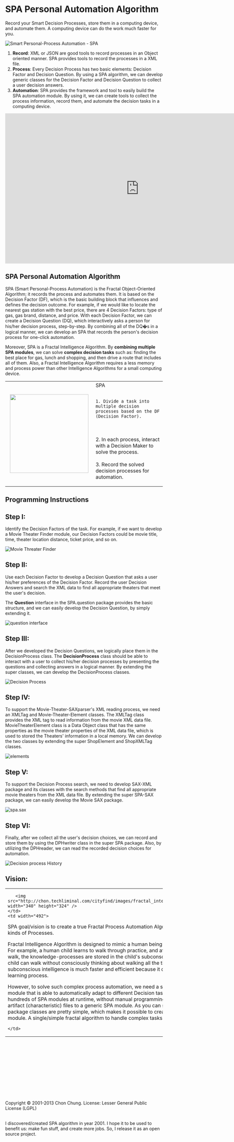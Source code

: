 SPA Personal Automation Algorithm 
==============================
Record your Smart Decision Processes, store them in a computing device, and automate them.  A computing device can do the work much faster for you.  

![Smart Personal-Process Automation - SPA](http://chon.techliminal.com/cityfind/images/3icons.png)

1. <strong>Record</strong>: XML or JSON are good tools to record processes in an Object oriented manner.  SPA provides tools to record the processes in a XML file. 
2. <strong>Process</strong>: Every Decision Process has two basic elements: Decision Factor and Decision Question.  By using a SPA algorithm, we can develop generic classes for the Decision Factor and Decision Question to collect a user decision answers. 
3. <strong>Automation</strong>:  SPA provides the framework and tool to easily build the SPA automation module.  By using it, we can create tools to collect the process information, record them, and automate the decision tasks in a computing device. 

<iframe width="853" height="480" src="http://www.youtube.com/embed/rzE1LVDXpsQ" frameborder="0" allowfullscreen></iframe>

SPA Personal Automation Algorithm
------------------------
SPA (Smart Personal-Process Automation) is the Fractal Object-Oriented Algorithm; it records the process and automates them.  It is based on the Decision Factor (DF), which is the basic building block that influences and defines the decision outcome.  For example, if we would like to locate the nearest gas station with the best price, there are 4 Decision Factors: type of gas, gas brand, distance, and price.
With each Decision Factor, we can create a Decision Question (DQ), which interactively asks a person for his/her decision process, step-by-step. By combining all of the DQ�s in a logical manner, we can develop an SPA that records the person's decision process for one-click automation.

Moreover, SPA is a Fractal Intelligence Algorithm. By <strong>combining multiple SPA modules</strong>, we can solve <strong>complex decision tasks</strong> such as: finding the best place for gas, lunch and shopping, and then drive a route that includes all of them.  Also, a Fractal Intelligence Algorithm requires a less memory and process power than other Intelligence Algorithms for a small computing device.    



<table width="780" border="0">
  <tr>
    <td width="297" align="center">
    <img src="http://chon.techliminal.com/cityfind/images/spa.png" width="251">
    </td>
    <td width="473" align="left">
    SPA <br/><br/>

    1. Divide a task into multiple decision processes based on the DF (Decision Factor). 
<br/><br/>
    2. In each process, interact with a Decision Maker to solve the process. 
<br/><br/>
    3. Record the solved decision processes for automation. 
    </td>
  </tr>
</table>



Programming Instructions
------------------------

Step I:
-------
Identify the Decision Factors of the task.  For example, if we want to develop a Movie Theater Finder module, our Decision Factors could be movie title, time, theater location distance, ticket price, and so on.

 
![Movie Threater Finder](http://chon.techliminal.com/cityfind/images/movie_df.png)

Step II:
--------
Use each Decision Factor to develop a Decision Question that asks a user his/her preferences of the Decision Factor.  Record the user Decision Answers and search the XML data to find all appropriate theaters that meet the user's decision. 

The <strong>Question</strong> interface in the SPA.question package provides the basic structure, and we can easily develop the Decision Question, by simply extending it. 



![question interface](http://chon.techliminal.com/cityfind/images/question.png)


Step III:
---------
After we developed the Decision Questions, we logically place them in the DecisionProcess class. The <strong>DecisionProcess</strong> class should be able to interact with a user to collect his/her decision processes by presenting the questions and collecting answers in a logical manner. By extending the super classes, we can develop the DecisionProcess classes.


![Decision Process](http://chon.techliminal.com/cityfind/images/DecisionProcess.png)
 

Step IV:
--------
To support the Movie-Theater-SAXparser's XML reading process, we need an XMLTag and Movie-Theater-Element classes. The XMLTag class provides the XML tag to read information from the movie XML data file. MovieTheaterElement class is a Data Object class that has the same properties as the movie theater properties of the XML data file, which is used to stored the Theaters' information in a local memory. We can develop the two classes by extending the super ShopElement and ShopXMLTag classes.

 
![elements](http://chon.techliminal.com/cityfind/images/element.png)

Step V:
-------
To support the Decision Process search, we need to develop SAX-XML package and its classes with the search methods that find all appropriate movie theaters from the XML data file. By extending the super SPA-SAX package, we can easily develop the Movie SAX package.


![spa.sax](http://chon.techliminal.com/cityfind/images/spa.sax.png)


Step VI:
--------
Finally, after we collect all the user's decision choices, we can record and store them by using the DPHwriter class in the super SPA package. Also, by utilizing the DPHreader, we can read the recorded decision choices for automation.

 
![Decision process History](http://chon.techliminal.com/cityfind/images/dph.png)




Vision: 
-------
<table width="847" border="0">
  <tr>
    <td width="345">
    
       <img src="http://chon.techliminal.com/cityfind/images/fractal_intelligence_algorithm.png" width="340" height="324" />
    </td>
    <td width="492">
SPA goal/vision is to create a true Fractal Process Automation Algorithm to automate all kinds of Processes. 

Fractal Intelligence Algorithm is designed to mimic a human being&#39;s subconscious mind.  For example, a human child learns to walk through practice,  and after he/she has learned to walk, the knowledge-processes are stored in the child's subconscious memory. So, the child can walk without consciously thinking about walking all the time.  Also, a subconscious intelligence is much faster and efficient because it does not require the 80% learning process.    

However, to solve such complex process automation, we need a single generic SPA module that is able to automatically adapt to different Decision tasks.  So, we can instantiate hundreds of SPA modules at runtime, without manual programming; by simply feeding task artifact (characteristic) files to a generic SPA module. As you can see, the sub-SPA task package classes are pretty simple, which makes it possible to create a true Fractal SPA module.  A single/simple fractal algorithm to handle complex tasks' automation. 

    
    </td>
  </tr>
</table>


<br/><br/><br/><br/><br/><br/><br/><br/><br/><br/><br/>
Copyright &copy; 2001-2013 Chon Chung. License: Lesser General Public License (LGPL)

<br/>
I discovered/created SPA algorithm in year 2001.  I hope it to be used to benefit us: make fun stuff, and create more jobs.  So, I release it as an open source project. 





  


